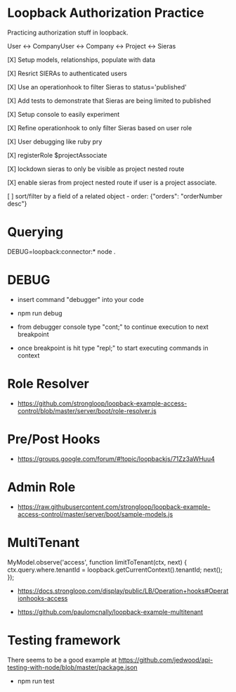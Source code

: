 # Loopback Authorization Practice

Practicing authorization stuff in loopback.

User <-> CompanyUser <-> Company <-> Project <-> Sieras

 [X] Setup models, relationships, populate with data

 [X] Resrict SIERAs to authenticated users

 [X] Use an operationhook to filter Sieras to status='published'

 [X] Add tests to demonstrate that Sieras are being limited to published

 [X] Setup console to easily experiment

 [X] Refine operationhook to only filter Sieras based on user role

 [X] User debugging like ruby pry

 [X] registerRole $projectAssociate

 [X] lockdown sieras to only be visible as project nested route

 [X] enable sieras from project nested route if user is a project associate.

 [ ] sort/filter by a field of a related object - order: {"orders": "orderNumber desc"}

Querying
========

DEBUG=loopback:connector:* node .

DEBUG
==============

* insert command "debugger" into your code

* npm run debug

* from debugger console type "cont;" to continue execution to next breakpoint

* once breakpoint is hit type "repl;" to start executing commands in context

Role Resolver
==============

* https://github.com/strongloop/loopback-example-access-control/blob/master/server/boot/role-resolver.js

Pre/Post Hooks
==============

* https://groups.google.com/forum/#!topic/loopbackjs/71Zz3aWHuu4

Admin Role
==========

* https://raw.githubusercontent.com/strongloop/loopback-example-access-control/master/server/boot/sample-models.js

MultiTenant
===========

  MyModel.observe('access', function limitToTenant(ctx, next) {
    ctx.query.where.tenantId = loopback.getCurrentContext().tenantId;
    next();
  });

* https://docs.strongloop.com/display/public/LB/Operation+hooks#Operationhooks-access

* https://github.com/paulomcnally/loopback-example-multitenant


Testing framework
=================

There seems to be a good example at https://github.com/jedwood/api-testing-with-node/blob/master/package.json

* npm run test
